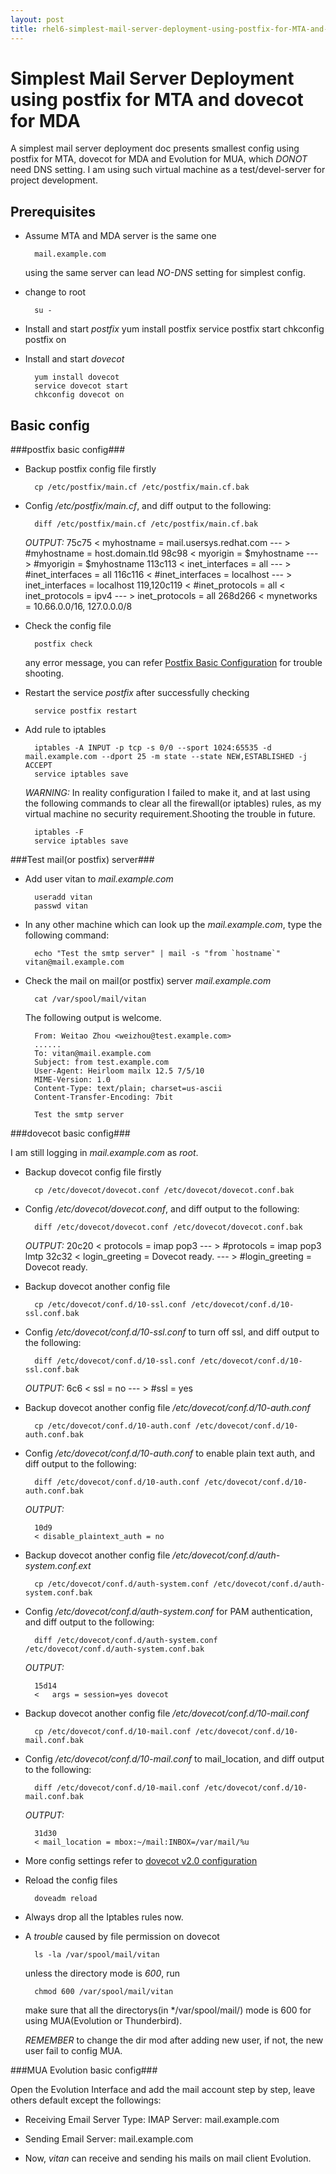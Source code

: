```yaml
---
layout: post
title: rhel6-simplest-mail-server-deployment-using-postfix-for-MTA-and-dovecot-for-MDA
---
```


Simplest Mail Server Deployment using postfix for MTA and dovecot for MDA
=========================================================================

A simplest mail server deployment doc presents smallest config using postfix for MTA, dovecot for MDA and Evolution for MUA, which *DONOT* need DNS setting.
I am using such virtual machine as a test/devel-server for project development.

Prerequisites
-------------

* Assume MTA and MDA server is the same one

        mail.example.com

    using the same server can lead *NO-DNS* setting for simplest config.

* change to root

        su -

* Install and start *postfix*
        yum install postfix
        service postfix start
        chkconfig postfix on

* Install and start *dovecot*

        yum install dovecot
        service dovecot start
        chkconfig dovecot on

Basic config
------------

###postfix basic config###

* Backup postfix config file firstly

        cp /etc/postfix/main.cf /etc/postfix/main.cf.bak

* Config */etc/postfix/main.cf*, and diff output to the following:

        diff /etc/postfix/main.cf /etc/postfix/main.cf.bak

    *OUTPUT:*
        75c75
        < myhostname = mail.usersys.redhat.com
        ---
        > #myhostname = host.domain.tld
        98c98
        < myorigin = $myhostname
        ---
        > #myorigin = $myhostname
        113c113
        < inet_interfaces = all
        ---
        > #inet_interfaces = all
        116c116
        < #inet_interfaces = localhost
        ---
        > inet_interfaces = localhost
        119,120c119
        < #inet_protocols = all
        < inet_protocols = ipv4
        ---
        > inet_protocols = all
        268d266
        < mynetworks = 10.66.0.0/16, 127.0.0.0/8

* Check the config file

        postfix check

    any error message, you can refer [Postfix Basic Configuration](http://www.postfix.org/BASIC_CONFIGURATION_README.html) for trouble shooting.

* Restart the service *postfix* after successfully checking

        service postfix restart

* Add rule to iptables

        iptables -A INPUT -p tcp -s 0/0 --sport 1024:65535 -d mail.example.com --dport 25 -m state --state NEW,ESTABLISHED -j ACCEPT
        service iptables save

    *WARNING:* In reality configuration I failed to make it, and at last using the following commands to clear all the firewall(or iptables) rules, as my virtual machine no security requirement.Shooting the trouble in future.

        iptables -F
        service iptables save

###Test mail(or postfix) server###

* Add user vitan to *mail.example.com*

        useradd vitan
        passwd vitan

* In any other machine which can look up the *mail.example.com*, type the following command:

        echo "Test the smtp server" | mail -s "from `hostname`" vitan@mail.example.com

* Check the mail on mail(or postfix) server *mail.example.com*

        cat /var/spool/mail/vitan

    The following output is welcome.

        From: Weitao Zhou <weizhou@test.example.com>
        ......
        To: vitan@mail.example.com
        Subject: from test.example.com
        User-Agent: Heirloom mailx 12.5 7/5/10
        MIME-Version: 1.0
        Content-Type: text/plain; charset=us-ascii
        Content-Transfer-Encoding: 7bit

        Test the smtp server

###dovecot basic config###

I am still logging in *mail.example.com* as *root*.

* Backup dovecot config file firstly

        cp /etc/dovecot/dovecot.conf /etc/dovecot/dovecot.conf.bak

* Config */etc/dovecot/dovecot.conf*, and diff output to the following:

        diff /etc/dovecot/dovecot.conf /etc/dovecot/dovecot.conf.bak

    *OUTPUT:*
        20c20
        < protocols = imap pop3
        ---
        > #protocols = imap pop3 lmtp
        32c32
        < login_greeting = Dovecot ready.
        ---
        > #login_greeting = Dovecot ready.

* Backup dovecot another config file

        cp /etc/dovecot/conf.d/10-ssl.conf /etc/dovecot/conf.d/10-ssl.conf.bak

* Config */etc/dovecot/conf.d/10-ssl.conf* to turn off ssl, and diff output to the following:

        diff /etc/dovecot/conf.d/10-ssl.conf /etc/dovecot/conf.d/10-ssl.conf.bak

    *OUTPUT:*
        6c6
        < ssl = no
        ---
        > #ssl = yes

* Backup dovecot another config file */etc/dovecot/conf.d/10-auth.conf*

        cp /etc/dovecot/conf.d/10-auth.conf /etc/dovecot/conf.d/10-auth.conf.bak

* Config */etc/dovecot/conf.d/10-auth.conf* to enable plain text auth, and diff output to the following:

        diff /etc/dovecot/conf.d/10-auth.conf /etc/dovecot/conf.d/10-auth.conf.bak

    *OUTPUT:*

        10d9
        < disable_plaintext_auth = no

* Backup dovecot another config file */etc/dovecot/conf.d/auth-system.conf.ext*

        cp /etc/dovecot/conf.d/auth-system.conf /etc/dovecot/conf.d/auth-system.conf.bak

* Config */etc/dovecot/conf.d/auth-system.conf* for PAM authentication, and diff output to the following:

        diff /etc/dovecot/conf.d/auth-system.conf /etc/dovecot/conf.d/auth-system.conf.bak

    *OUTPUT:*

        15d14
        <   args = session=yes dovecot

* Backup dovecot another config file */etc/dovecot/conf.d/10-mail.conf*

        cp /etc/dovecot/conf.d/10-mail.conf /etc/dovecot/conf.d/10-mail.conf.bak

* Config */etc/dovecot/conf.d/10-mail.conf* to mail_location, and diff output to the following:

        diff /etc/dovecot/conf.d/10-mail.conf /etc/dovecot/conf.d/10-mail.conf.bak

    *OUTPUT:*

        31d30
        < mail_location = mbox:~/mail:INBOX=/var/mail/%u

* More config settings refer to [dovecot v2.0 configuration](http://wiki2.dovecot.org/FrontPage?action=show#Dovecot_configuration)

* Reload the config files

        doveadm reload

* Always drop all the Iptables rules now.

* A *trouble* caused by file permission on dovecot

        ls -la /var/spool/mail/vitan

    unless the directory mode is *600*, run

        chmod 600 /var/spool/mail/vitan

    make sure that all the directorys(in */var/spool/mail/) mode is 600 for using MUA(Evolution or Thunderbird).

    *REMEMBER* to change the dir mod after adding new user, if not, the new user fail to config MUA.

###MUA Evolution basic config###

Open the Evolution Interface and add the mail account step by step, leave others default except the followings:

* Receiving Email
        Server Type: IMAP
        Server: mail.example.com

* Sending Email
        Server: mail.example.com

* Now, *vitan* can receive and sending his mails on mail client Evolution.
